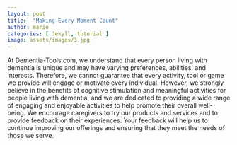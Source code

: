 ```yaml
---
layout: post
title:  "Making Every Moment Count"
author: marie
categories: [ Jekyll, tutorial ]
image: assets/images/3.jpg
---
```


At Dementia-Tools.com, we understand that every person living with dementia is unique and may have varying preferences, abilities, and interests. Therefore, we cannot guarantee that every activity, tool  or game we provide will engage or motivate every individual. However, we strongly believe in the benefits of cognitive stimulation and meaningful activities for people living with dementia, and we are dedicated to providing a wide range of engaging and enjoyable activities to help promote their overall well-being.
We encourage caregivers to try our products and services and to provide feedback on their experiences. Your feedback will help us to continue improving our offerings and ensuring that they meet the needs of those we serve.


